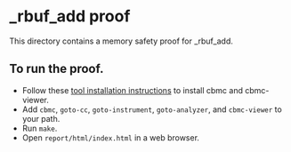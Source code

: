 _rbuf_add proof
==============

This directory contains a memory safety proof for _rbuf_add.

To run the proof.
-------------
* Follow these [tool installation instructions](https://github.com/awslabs/aws-templates-for-cbmc-proofs/wiki/Installation) to install cbmc and cbmc-viewer.
* Add `cbmc`, `goto-cc`, `goto-instrument`, `goto-analyzer`, and `cbmc-viewer`
  to your path.
* Run `make`.
* Open `report/html/index.html` in a web browser.
